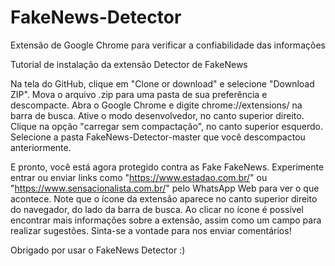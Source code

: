 # FakeNews-Detector
Extensão de Google Chrome para verificar a confiabilidade das informações

Tutorial de instalação da extensão Detector de FakeNews

Na tela do GitHub, clique em "Clone or download" e selecione "Download ZIP".
Mova o arquivo .zip para uma pasta de sua preferência e descompacte.
Abra o Google Chrome e digite chrome://extensions/ na barra de busca.
Ative o modo desenvolvedor, no canto superior direito.
Clique na opção "carregar sem compactação", no canto superior esquerdo.
Selecione a pasta FakeNews-Detector-master que você descompactou anteriormente.

E pronto, você está agora protegido contra as Fake FakeNews.
Experimente entrar ou enviar links como "https://www.estadao.com.br/" ou "https://www.sensacionalista.com.br/" pelo WhatsApp Web para ver o que acontece.
Note que o ícone da extensão aparece no canto superior direito do navegador, do lado da barra de busca.
Ao clicar no ícone é possível encontrar mais informações sobre a extensão, assim como um campo para realizar sugestões.
Sinta-se a vontade para nos enviar comentários!

Obrigado por usar o FakeNews Detector :)
